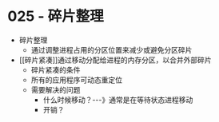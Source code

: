 # 025 - 碎片整理

+ 碎片整理
	+ 通过调整进程占用的分区位置来减少或避免分区碎片
+ [[碎片紧凑]]通过移动分配给进程的内存分区，以合并外部碎片
	+ 碎片紧凑的条件
	+ 所有的应用程序可动态重定位
	+ 需要解决的问题
		+ 什么时候移动？---》通常是在等待状态进程移动
		+ 开销？